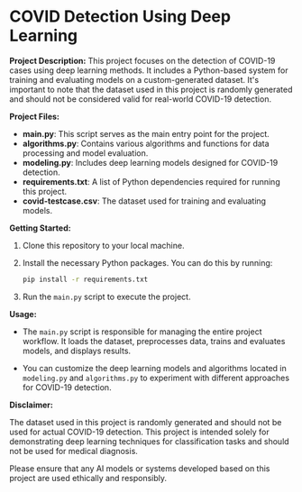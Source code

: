 # COVID Detection Using Deep Learning

**Project Description:**
This project focuses on the detection of COVID-19 cases using deep learning methods. It includes a Python-based system for training and evaluating models on a custom-generated dataset. It's important to note that the dataset used in this project is randomly generated and should not be considered valid for real-world COVID-19 detection.

**Project Files:**
- **main.py**: This script serves as the main entry point for the project.
- **algorithms.py**: Contains various algorithms and functions for data processing and model evaluation.
- **modeling.py**: Includes deep learning models designed for COVID-19 detection.
- **requirements.txt**: A list of Python dependencies required for running this project.
- **covid-testcase.csv**: The dataset used for training and evaluating models.

**Getting Started:**

1. Clone this repository to your local machine.

2. Install the necessary Python packages. You can do this by running:
   ```bash
   pip install -r requirements.txt
   ```

3. Run the `main.py` script to execute the project.

**Usage:**

- The `main.py` script is responsible for managing the entire project workflow. It loads the dataset, preprocesses data, trains and evaluates models, and displays results.

- You can customize the deep learning models and algorithms located in `modeling.py` and `algorithms.py` to experiment with different approaches for COVID-19 detection.

**Disclaimer:**

The dataset used in this project is randomly generated and should not be used for actual COVID-19 detection. This project is intended solely for demonstrating deep learning techniques for classification tasks and should not be used for medical diagnosis.

Please ensure that any AI models or systems developed based on this project are used ethically and responsibly.
